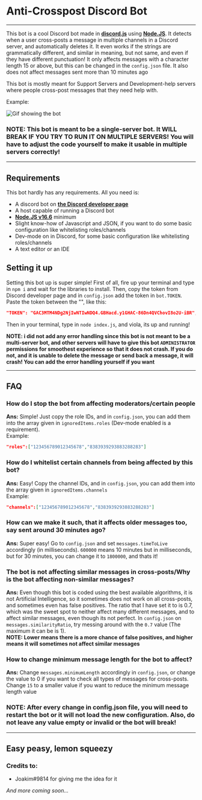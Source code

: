# Anti-Crosspost Discord Bot
----
This bot is a cool Discord bot made in [**discord.js**](https://discord.js.org/) using [**Node.JS**](https://nodejs.org). It detects when a user cross-posts a message in multiple channels in a Discord server, and automatically deletes it. It even works if the strings are grammatically different, and similar in meaning, but not same, and even if they have different punctuation! It only affects messages with a character length 15 or above, but this can be changed in the `config.json` file. It also does not affect messages sent more than 10 minutes ago

This bot is mostly meant for Support Servers and Development-help servers where people cross-post messages that they need help with.

Example:

![Gif showing the bot](https://python.became.gay/UyzdLaoxiG.gif)

### NOTE: This bot is meant to be a single-server bot. It WILL BREAK IF YOU TRY TO RUN IT ON MULTIPLE SERVERS! You will have to adjust the code yourself to make it usable in multiple servers correctly!
---

## Requirements
This bot hardly has any requirements. All you need is:

- A discord bot on [**the Discord developer page**](https://discord.com/developers/applications/)
- A host capable of running a Discord bot
- [**Node.JS v16.6**](https://nodejs.org/) minimum
- Slight know-how of Javascript and JSON, if you want to do some basic configuration like whitelisting roles/channels
- Dev-mode on in Discord, for some basic configuration like whitelisting roles/channels
- A text editor or an IDE

## Setting it up
Setting this bot up is super simple! First of all, fire up your terminal and type in `npm i` and wait for the libraries to install. Then, copy the token from Discord developer page and in `config.json` add the token in `bot.TOKEN`. Paste the token between the "", like this:
```json
"TOKEN": "GAC3MTM4NDg2NjIwNTIwNDQ4.GBHacd.y1GHAC-86Dn4QVChovI8o2U-iBR", //this token here doesnt really work
```
Then in your terminal, type in `node index.js`, and viola, its up and running!

**NOTE: i did not add any error handling since this bot is not meant to be a multi-server bot, and other servers will have to give this bot `ADMINISTRATOR` permissions for smoothest experience so that it does not crash. If you do not, and it is unable to delete the message or send back a message, it will crash! You can add the error handling yourself if you want** ​

---

## FAQ

### How do I stop the bot from affecting moderators/certain people
**Ans:** Simple! Just copy the role IDs, and in `config.json`, you can add them into the array given in `ignoredItems.roles` (Dev-mode enabled is a requirement). <br> Example:
```json
"roles":["123456789012345678","8383939293883288283"]
```

### How do I whitelist certain channels from being affected by this bot?
**Ans:** Easy! Copy the channel IDs, and in `config.json`, you can add them into the array given in `ignoredItems.channels` <br>
Example:
```json
"channels":["123456789012345678","8383939293883288283"]
```

### How can we make it such, that it affects older messages too, say sent around 30 minutes ago?
**Ans:** Super easy! Go to `config.json` and set `messages.timeToLive` accordingly (in milliseconds). `600000` means 10 minutes but in milliseconds, but for 30 minutes, you can change it to `1800000`, and thats it!

### The bot is not affecting similar messages in cross-posts/Why is the bot affecting non-similar messages?
**Ans:** Even though this bot is coded using the best available algorithms, it is not Artificial Intelligence, so it sometimes does not work on all cross-posts, and sometimes even has false positives. The ratio that I have set it to is 0.7, which was the sweet spot to neither affect many different messages, and to affect similar messages, even though its not perfect. In `config.json` on `messages.similarityRatio`, try messing around with the `0.7` value (The maximum it can be is 1). <br> 
**NOTE: Lower means there is a more chance of false positives, and higher means it will sometimes not affect similar messages**

### How to change minimum message length for the bot to affect?
**Ans:** Change `messages.minimumLength` accordingly in `config.json`, or change the value to 0 if you want to check all types of messages for cross-posts. Change `15` to a smaller value if you want to reduce the minimum message length value

### NOTE: After every change in config.json file, you will need to restart the bot or it will not load the new configuration. Also, do not leave any value empty or invalid or the bot will break!

---
## Easy peasy, lemon squeezy

### Credits to:
- Joakim#9814 for giving me the idea for it

*And more coming soon...*